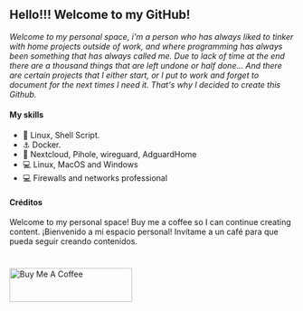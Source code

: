 ## Hello!!! Welcome to my GitHub!

*Welcome to my personal space, i'm a person who has always liked to tinker with home projects outside of work, and where programming has always been something that has always called me. Due to lack of time at the end there are a thousand things that are left undone or half done... And there are certain projects that I either start, or I put to work and forget to document for the next times I need it. That's why I decided to create this Github.*


#### My skills
* 🐧 Linux, Shell Script.
* ⚓ Docker.
* 🐣 Nextcloud, Pihole, wireguard, AdguardHome
* 💻 Linux, MacOS and Windows
* 💻 Firewalls and networks professional



#### Créditos
Welcome to my personal space! Buy me a coffee so I can continue creating content.
¡Bienvenido a mi espacio personal! Invítame a un café para que pueda seguir creando contenidos.
#
<a href="https://www.buymeacoffee.com/juanrodenas" target="_blank"><img src="https://cdn.buymeacoffee.com/buttons/v2/default-yellow.png" alt="Buy Me A Coffee" style="height: 60px !important;width: 217px !important;" ></a>

